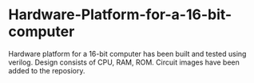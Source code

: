 # Hardware-Platform-for-a-16-bit-computer
Hardware platform for a 16-bit computer has been built and tested using verilog. Design consists of CPU, RAM, ROM. Circuit images have been added to the reposiory.
